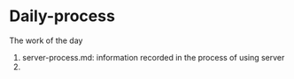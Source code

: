 # Daily-process
The work of the day
1. server-process.md: information recorded in the process of using server 
2. 
